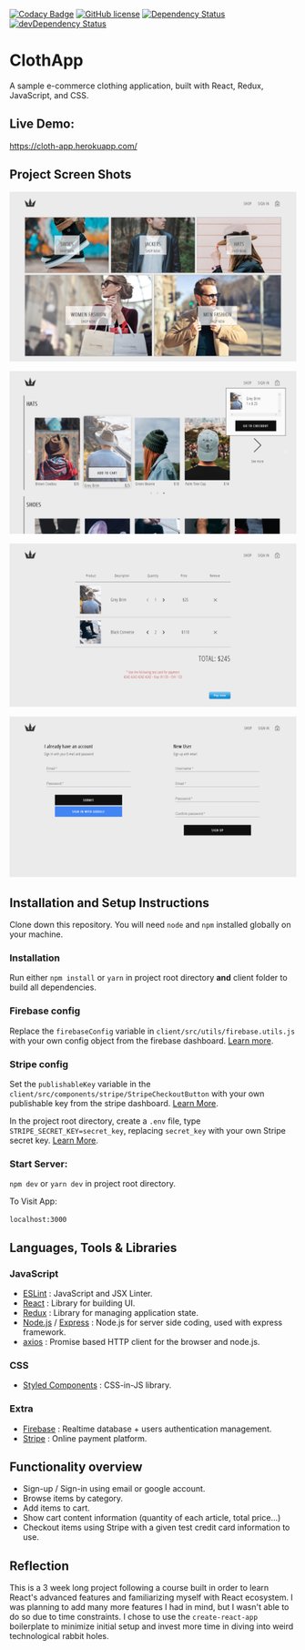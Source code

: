 [![Codacy Badge](https://api.codacy.com/project/badge/Grade/a3f9afe2e6a94053a30ef3ca0e720cf6)](https://app.codacy.com/manual/hsusanoo/cloth-app?utm_source=github.com&utm_medium=referral&utm_content=hsusanoo/cloth-app&utm_campaign=Badge_Grade_Dashboard)
[![GitHub license](https://img.shields.io/github/license/hsusanoo/cloth-app?style=flat-square)](https://github.com/hsusanoo/cloth-app/blob/master/LICENSE)
[![Dependency Status](https://img.shields.io/david/hsusanoo/cloth-app.svg?style=flat-square)](https://david-dm.org/hsusanoo/cloth-app)
[![devDependency Status](https://img.shields.io/david/dev/hsusanoo/cloth-app.svg?style=flat-square)](https://david-dm.org/hsusanoo/cloth-app#info=devDependencies)

# ClothApp

A sample e-commerce clothing application, built with React, Redux, JavaScript, and CSS.

## Live Demo:

https://cloth-app.herokuapp.com/

## Project Screen Shots

![Home Page](Screenshots/012d664f.png)

![Shop Page](Screenshots/1f2967af.png)

![Checkout Page](Screenshots/69486e17.png)

![Authentication Page](Screenshots/d1f17093.png)

## Installation and Setup Instructions

Clone down this repository. You will need `node` and `npm` installed globally on your machine.  

### Installation

Run either `npm install` or `yarn` in project root directory **and** client folder to build all dependencies.

### Firebase config

Replace the `firebaseConfig` variable in `client/src/utils/firebase.utils.js` with your own config object from the 
firebase dashboard. [Learn more](https://support.google.com/firebase/answer/7015592?hl=en).

### Stripe config

Set the `publishableKey` variable in the `client/src/components/stripe/StripeCheckoutButton` with your own publishable 
key from the stripe dashboard. [Learn More](https://stripe.com/docs/keys).

In the project root directory, create a `.env` file, type `STRIPE_SECRET_KEY=secret_key`, replacing `secret_key` with
 your own Stripe secret key. [Learn More](https://stripe.com/docs/keys).

### Start Server:

`npm dev` or `yarn dev` in project root directory.

To Visit App:

`localhost:3000`

## Languages, Tools & Libraries

### JavaScript

- [ESLint](https://eslint.org) : JavaScript and JSX Linter.
- [React](https://reactjs.org) : Library for building UI.
- [Redux](https://redux.js.org) : Library for managing application state.
- [Node.js](https://nodejs.org) / [Express](https://expressjs.com) : Node.js for server side coding, used with 
express framework.
- [axios](https://github.com/axios/axios) : Promise based HTTP client for the browser and node.js.

### CSS

- [Styled Components](https://www.styled-components.com) : CSS-in-JS library.

### Extra

- [Firebase](https://firebase.google.com/) : Realtime database + users authentication management.
- [Stripe](https://stripe.com/) : Online payment platform.

## Functionality overview

- Sign-up / Sign-in using email or google account.
- Browse items by category.
- Add items to cart.
- Show cart content information (quantity of each article, total price...)
- Checkout items using Stripe with a given test credit card information to use.

## Reflection

This is a 3 week long project following a course built in order to learn React's advanced features and familiarizing 
myself 
with React ecosystem.
I was planning to add many more features I had in mind, but I wasn't able to do so due to time constraints.
I chose to use the `create-react-app` boilerplate to minimize initial setup and invest more time in diving into weird technological rabbit holes.
